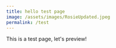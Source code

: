```yaml
---
title: hello test page
image: /assets/images/RosieUpdated.jpeg
permalink: /test
---
```

T﻿his is a test page, let's preview!